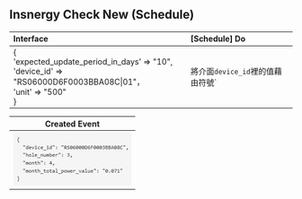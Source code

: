 **Insnergy Check New (Schedule)**
-----


|Interface|[Schedule] Do|
|:--------|:-----------------|
|{<br>'expected_update_period_in_days' => "10",<br>'device_id' => "RS06000D6F0003BBA08C\|01"，<br>'unit' => "500"<br>}| 將介面`device_id`裡的值藉由符號`|`拆開為兩個值，將此兩個值<br>透過API查詢本月的總用電量，並將總用電量乘上介面`unit`裡的值<br>，最後將`插座編號`、`插座位置`、`月份`、`本月總電量`、`本月總費用`<br>往下送|

|Created Event|
|:---------------------:|
|![the origin of the name](https://github.com/A20229/autorun_user_manual/blob/master/images/insnergy_check_new.png)|

